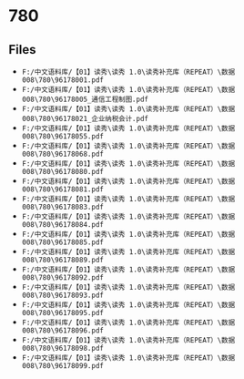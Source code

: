 # 780

## Files

- `F:/中文语料库/【01】读秀\读秀 1.0\读秀补充库（REPEAT）\数据008\780\96178001.pdf`
- `F:/中文语料库/【01】读秀\读秀 1.0\读秀补充库（REPEAT）\数据008\780\96178005_通信工程制图.pdf`
- `F:/中文语料库/【01】读秀\读秀 1.0\读秀补充库（REPEAT）\数据008\780\96178021_企业纳税会计.pdf`
- `F:/中文语料库/【01】读秀\读秀 1.0\读秀补充库（REPEAT）\数据008\780\96178055.pdf`
- `F:/中文语料库/【01】读秀\读秀 1.0\读秀补充库（REPEAT）\数据008\780\96178068.pdf`
- `F:/中文语料库/【01】读秀\读秀 1.0\读秀补充库（REPEAT）\数据008\780\96178080.pdf`
- `F:/中文语料库/【01】读秀\读秀 1.0\读秀补充库（REPEAT）\数据008\780\96178081.pdf`
- `F:/中文语料库/【01】读秀\读秀 1.0\读秀补充库（REPEAT）\数据008\780\96178083.pdf`
- `F:/中文语料库/【01】读秀\读秀 1.0\读秀补充库（REPEAT）\数据008\780\96178084.pdf`
- `F:/中文语料库/【01】读秀\读秀 1.0\读秀补充库（REPEAT）\数据008\780\96178085.pdf`
- `F:/中文语料库/【01】读秀\读秀 1.0\读秀补充库（REPEAT）\数据008\780\96178089.pdf`
- `F:/中文语料库/【01】读秀\读秀 1.0\读秀补充库（REPEAT）\数据008\780\96178092.pdf`
- `F:/中文语料库/【01】读秀\读秀 1.0\读秀补充库（REPEAT）\数据008\780\96178093.pdf`
- `F:/中文语料库/【01】读秀\读秀 1.0\读秀补充库（REPEAT）\数据008\780\96178095.pdf`
- `F:/中文语料库/【01】读秀\读秀 1.0\读秀补充库（REPEAT）\数据008\780\96178096.pdf`
- `F:/中文语料库/【01】读秀\读秀 1.0\读秀补充库（REPEAT）\数据008\780\96178098.pdf`
- `F:/中文语料库/【01】读秀\读秀 1.0\读秀补充库（REPEAT）\数据008\780\96178099.pdf`
